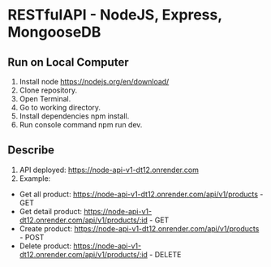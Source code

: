 # RESTfulAPI - NodeJS, Express, MongooseDB

## Run on Local Computer

1. Install node https://nodejs.org/en/download/
2. Clone repository. 
3. Open Terminal.
4. Go to working directory.
5. Install dependencies npm install.
6. Run console command npm run dev.

## Describe
1. API deployed: https://node-api-v1-dt12.onrender.com
2. Example:
  - Get all product: https://node-api-v1-dt12.onrender.com/api/v1/products - GET
  - Get detail product: https://node-api-v1-dt12.onrender.com/api/v1/products/:id - GET
  - Create product: https://node-api-v1-dt12.onrender.com/api/v1/products - POST
  - Delete product: https://node-api-v1-dt12.onrender.com/api/v1/products/:id - DELETE
